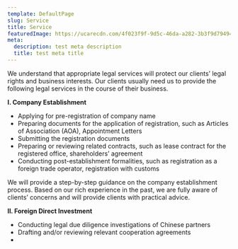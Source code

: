 ```yaml
---
template: DefaultPage
slug: Service
title: Service
featuredImage: https://ucarecdn.com/4f023f9f-9d5c-46da-a282-3b3f9d794947/
meta:
  description: test meta description
  title: test meta title
---
```

We understand that appropriate legal services will protect our clients’ legal rights and business interests. Our clients usually need us to provide the following legal services in the course of their business.

**I. Company Establishment**

* Applying for pre-registration of company name
* Preparing documents for the application of registration, such as Articles of Association (AOA), Appointment Letters
* Submitting the registration documents
* Preparing or reviewing related contracts, such as lease contract for the registered office, shareholders’ agreement
* Conducting post-establishment formalities, such as registration as a foreign trade operator, registration with customs

We will provide a step-by-step guidance on the company establishment process. Based on our rich experience in the past, we are fully aware of clients’ concerns and will provide clients with practical advice. 

**II. Foreign Direct Investment**
* Conducting legal due diligence investigations of Chinese partners
* Drafting and/or reviewing relevant cooperation agreements
* 